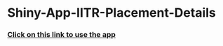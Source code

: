 # Shiny-App-IITR-Placement-Details

### **<a href = https://nish10.shinyapps.io/Placement/> Click on this link to use the app </a>**
